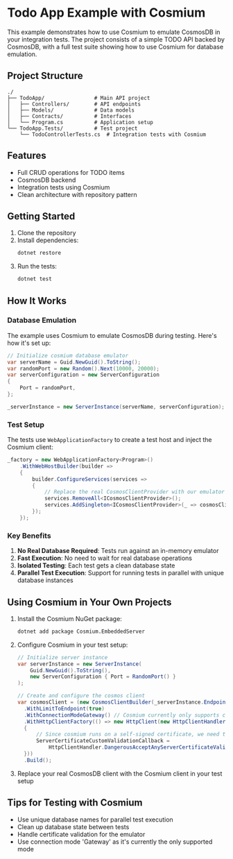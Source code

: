# Todo App Example with Cosmium

This example demonstrates how to use Cosmium to emulate CosmosDB in your integration tests.
The project consists of a simple TODO API backed by CosmosDB, with a full test suite showing how to use Cosmium for database emulation.

## Project Structure

```
./
├── TodoApp/                # Main API project
│   ├── Controllers/        # API endpoints
│   ├── Models/             # Data models
│   ├── Contracts/          # Interfaces
│   └── Program.cs          # Application setup
└── TodoApp.Tests/          # Test project
    └── TodoControllerTests.cs  # Integration tests with Cosmium
```

## Features

- Full CRUD operations for TODO items
- CosmosDB backend
- Integration tests using Cosmium
- Clean architecture with repository pattern

## Getting Started

1. Clone the repository
2. Install dependencies:
   ```bash
   dotnet restore
   ```
3. Run the tests:
   ```bash
   dotnet test
   ```

## How It Works

### Database Emulation

The example uses Cosmium to emulate CosmosDB during testing. Here's how it's set up:

```csharp
// Initialize cosmium database emulator
var serverName = Guid.NewGuid().ToString();
var randomPort = new Random().Next(10000, 20000);
var serverConfiguration = new ServerConfiguration
{
    Port = randomPort,
};

_serverInstance = new ServerInstance(serverName, serverConfiguration);
```

### Test Setup

The tests use `WebApplicationFactory` to create a test host and inject the Cosmium client:

```csharp
_factory = new WebApplicationFactory<Program>()
    .WithWebHostBuilder(builder =>
    {
        builder.ConfigureServices(services =>
        {
            // Replace the real CosmosClientProvider with our emulator provider
            services.RemoveAll<ICosmosClientProvider>();
            services.AddSingleton<ICosmosClientProvider>(_ => cosmosClientProviderMock.Object);
        });
    });
```

### Key Benefits

1. **No Real Database Required**: Tests run against an in-memory emulator
2. **Fast Execution**: No need to wait for real database operations
3. **Isolated Testing**: Each test gets a clean database state
4. **Parallel Test Execution**: Support for running tests in parallel with unique database instances

## Using Cosmium in Your Own Projects

1. Install the Cosmium NuGet package:

   ```bash
   dotnet add package Cosmium.EmbeddedServer
   ```

2. Configure Cosmium in your test setup:

   ```csharp
   // Initialize server instance
   var serverInstance = new ServerInstance(
       Guid.NewGuid().ToString(),
       new ServerConfiguration { Port = RandomPort() }
   );

   // Create and configure the cosmos client
   var cosmosClient = (new CosmosClientBuilder(_serverInstance.Endpoint, _serverInstance.AccountKey))
     .WithLimitToEndpoint(true)
     .WithConnectionModeGateway() // Cosmium currently only supports connection mode 'Gateway'
     .WithHttpClientFactory(() => new HttpClient(new HttpClientHandler()
     {
         // Since cosmium runs on a self-signed certificate, we need to bypass certificate validation
         ServerCertificateCustomValidationCallback =
             HttpClientHandler.DangerousAcceptAnyServerCertificateValidator,
     }))
     .Build();
   ```

3. Replace your real CosmosDB client with the Cosmium client in your test setup

## Tips for Testing with Cosmium

- Use unique database names for parallel test execution
- Clean up database state between tests
- Handle certificate validation for the emulator
- Use connection mode 'Gateway' as it's currently the only supported mode
